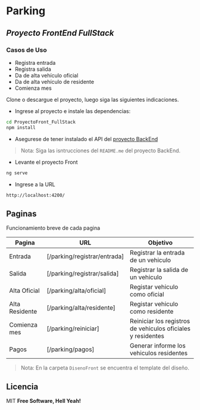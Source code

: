 # Parking
## _Proyecto FrontEnd FullStack_
### Casos de Uso

- Registra entrada
- Registra salida
- Da de alta vehículo oficial
- Da de alta vehículo de residente
- Comienza mes

Clone o descargue el proyecto, luego siga las siguientes indicaciones.
- Ingrese al proyecto e instale las dependencias: 
```sh
cd ProyectoFront_FullStack
npm install
```
- Asegurese de tener instalado el API del [proyecto BackEnd](https://github.com/PLATYPUSCO007/ProyectoBack_FullStack) 
> Nota: Siga las isntrucciones del `README.me` del proyecto BackEnd.
- Levante el proyecto Front
```sh
ng serve
```
- Ingrese a la URL
```sh
http://localhost:4200/
```
## Paginas
Funcionamiento breve de cada pagina

| Pagina | URL | Objetivo |
| ------ | ------ | ------ |
| Entrada | [/parking/registrar/entrada] | Registrar la entrada de un vehiculo |
| Salida | [/parking/registrar/salida] | Registrar la salida de un vehiculo |
| Alta Oficial | [/parking/alta/oficial] | Registar vehiculo como oficial  |
| Alta Residente | [/parking/alta/residente] | Registar vehiculo como residente |
| Comienza mes | [/parking/reiniciar] | Reiniciar los registros de vehiculos oficiales y residentes |
| Pagos | [/parking/pagos] | Generar informe los vehiculos residentes |

> Nota: En la carpeta `DisenoFront` se encuentra el template del diseño.

## Licencia

MIT
**Free Software, Hell Yeah!**